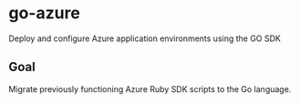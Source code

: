 # go-azure
Deploy and configure Azure application environments using the GO SDK

## Goal

Migrate previously functioning Azure Ruby SDK scripts to the Go language. 
